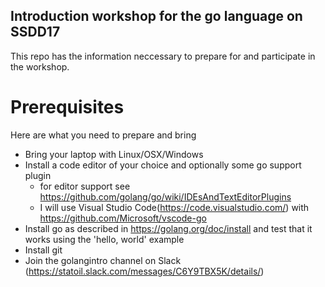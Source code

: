## Introduction workshop for the go language on SSDD17 
This repo has the information neccessary to prepare for and participate in the workshop. 
 
# Prerequisites
 
Here are what you need to prepare and bring
- Bring your laptop with Linux/OSX/Windows
- Install a code editor of your choice and optionally some go support plugin 
   - for editor support see https://github.com/golang/go/wiki/IDEsAndTextEditorPlugins
   - I will use Visual Studio Code(https://code.visualstudio.com/) with https://github.com/Microsoft/vscode-go 
- Install go as described in https://golang.org/doc/install and test that it works using the 'hello, world' example 
- Install git
- Join the golangintro channel on Slack (https://statoil.slack.com/messages/C6Y9TBX5K/details/) 
